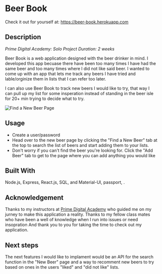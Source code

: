 
# Beer Book
Check it out for yourself at: https://beer-book.herokuapp.com

## Description

_Prime Digital Academy: Solo Project_
_Duration: 2 weeks_

Beer Book is a web application designed with the beer drinker in mind. I developed this app becuase there have been too many times I have had the same beer and too many times where I did not like said beer. I wanted to come up with an app that lets me track any beers I have tried and lable/orginize them in lists that I can refer too later.

I can also use Beer Book to track new beers I would like to try, that way I can pull up my list for some insperation instead of standing in the beer isle for 20+ min trying to decide what to try.

![Find a New Beer Page](https://github.com/Emerfoll/Beer_Book_Solo_project/documentation/images/Screen%Shot%2021-03-16%at%6.29.11%PM.png "Find a New Beer Page")

## Usage

- Create a user/password
- Head over to the new beer page by clicking the "Find a New Beer" tab at the top to search the list of beers and start adding them to your lists.
- Don't worry if you can't find the beer you're looking for. Click the "Add Beer" tab to get to the page where you can add anything you would like

## Built With

Node.js, Express, React.js, SQL, and Material-UI, passport, .

## Acknowledgement
Thanks to my instructors at [Prime Digital Academy](www.primeacademy.io) who guided me on my jurney to make this application a reality.
Thanks to my fellow class mates who have been a well of knowledge when I run into issues or need insopration
And thank you to you for taking the time to check out my application.

## Next steps

The next features I would like to implament would be an API for the search function in the "New Beer" page and a way to recomment new beers to try based on ones in the users "liked" and "did not like" lists.
